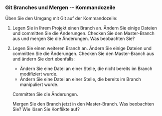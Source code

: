 ### Git Branches und Mergen -- Kommandozeile

Üben Sie den Umgang mit Git auf der Kommandozeile:

1.  Legen Sie in Ihrem Projekt einen Branch an. Ändern Sie einige Dateien
    und committen Sie die Änderungen. Checken Sie den Master-Branch aus und
    mergen Sie die Änderungen. Was beobachten Sie?

2.  Legen Sie einen weiteren Branch an. Ändern Sie einige Dateien und
    committen Sie die Änderungen. Checken Sie den Master-Branch aus und
    ändern Sie dort ebenfalls:

    *   Ändern Sie eine Datei an einer Stelle, die nicht bereits im Branch
        modifiziert wurde.
    *   Ändern Sie eine Datei an einer Stelle, die bereits im Branch
        manipuliert wurde.
    
    Committen Sie die Änderungen.
    
    Mergen Sie den Branch jetzt in den Master-Branch. Was beobachten Sie? Wie
    lösen Sie Konflikte auf?

